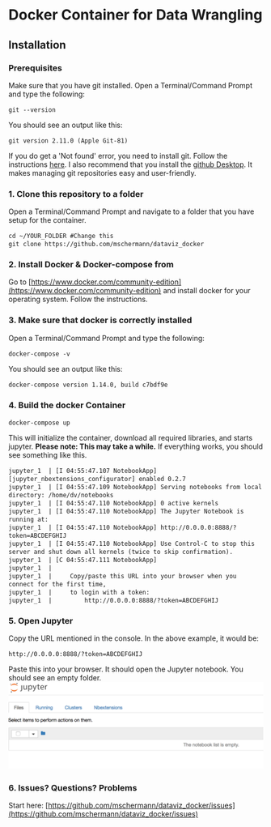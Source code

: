# Docker Container for Data Wrangling

## Installation

### Prerequisites
Make sure that you have git installed. Open a Terminal/Command Prompt and type the following:
```
git --version
```
You should see an output like this:
```
git version 2.11.0 (Apple Git-81)
```
If you do get a 'Not found' error, you need to install git. Follow the instructions [here](https://git-scm.com/downloads). I also recommend that you install the [github Desktop](https://help.github.com/desktop/guides/getting-started/installing-github-desktop/). It makes managing git repositories easy and user-friendly.

### 1. Clone this repository to a folder
Open a Terminal/Command Prompt and navigate to a folder that you have setup for the container.
```
cd ~/YOUR_FOLDER #Change this
git clone https://github.com/mschermann/dataviz_docker
```

### 2. Install Docker & Docker-compose from
Go to [https://www.docker.com/community-edition](https://www.docker.com/community-edition) and install docker for your operating system. Follow the instructions.

### 3. Make sure that docker is correctly installed
Open a Terminal/Command Prompt and type the following:
```
docker-compose -v
```
You should see an output like this:
```
docker-compose version 1.14.0, build c7bdf9e
```
### 4. Build the docker Container
```
docker-compose up
```
This will initialize the container, download all required libraries, and starts jupyter. **Please note: This may take a while.** If everything works, you should see something like this.
```
jupyter_1  | [I 04:55:47.107 NotebookApp] [jupyter_nbextensions_configurator] enabled 0.2.7
jupyter_1  | [I 04:55:47.109 NotebookApp] Serving notebooks from local directory: /home/dv/notebooks
jupyter_1  | [I 04:55:47.110 NotebookApp] 0 active kernels
jupyter_1  | [I 04:55:47.110 NotebookApp] The Jupyter Notebook is running at:
jupyter_1  | [I 04:55:47.110 NotebookApp] http://0.0.0.0:8888/?token=ABCDEFGHIJ
jupyter_1  | [I 04:55:47.110 NotebookApp] Use Control-C to stop this server and shut down all kernels (twice to skip confirmation).
jupyter_1  | [C 04:55:47.111 NotebookApp]
jupyter_1  |     
jupyter_1  |     Copy/paste this URL into your browser when you connect for the first time,
jupyter_1  |     to login with a token:
jupyter_1  |         http://0.0.0.0:8888/?token=ABCDEFGHIJ
```

### 5. Open Jupyter
Copy the URL mentioned in the console. In the above example, it would be:
```
http://0.0.0.0:8888/?token=ABCDEFGHIJ
```
Paste this into your browser. It should open the Jupyter notebook. You should see an empty folder.
![Jupyter Start Screen](https://github.com/mschermann/dataviz_docker/blob/master/assets/jupyter.png)

### 6. Issues? Questions? Problems
Start here: [https://github.com/mschermann/dataviz_docker/issues](https://github.com/mschermann/dataviz_docker/issues)
